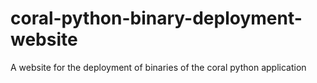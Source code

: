# coral-python-binary-deployment-website
A website for the deployment of binaries of the coral python application
